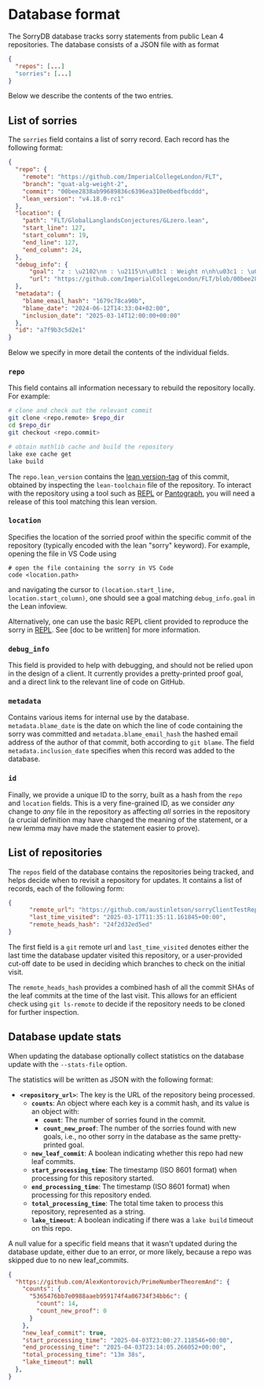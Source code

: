 # Database format

The SorryDB database tracks sorry statements from public Lean 4 repositories.
The database consists of a JSON file with as format

```json
{
  "repos": [...]
  "sorries": [...]
}
```
Below we describe the contents of the two entries.

## List of sorries

The `sorries` field contains a list of sorry record. Each record has the following format:

```json
{
  "repo": {
    "remote": "https://github.com/ImperialCollegeLondon/FLT",
    "branch": "quat-alg-weight-2",
    "commit": "00bee2838ab99689836c6396ea310e0bedfbcddd",
    "lean_version": "v4.18.0-rc1"
  },
  "location": {
    "path": "FLT/GlobalLanglandsConjectures/GLzero.lean",
    "start_line": 127,
    "start_column": 19,
    "end_line": 127,
    "end_column": 24,
  },
  "debug_info": {
      "goal": "z : \u2102\nn : \u2115\n\u03c1 : Weight n\nh\u03c1 : \u03c1.IsTrivial\n\u22a2 IsSmooth fun x => z",
      "url": "https://github.com/ImperialCollegeLondon/FLT/blob/00bee2838ab99689836c6396ea310e0bedfbcddd/FLT/GlobalLanglandsConjectures/GLzero.lean#L127"
  },
  "metadata": {
    "blame_email_hash": "1679c78ca90b",
    "blame_date": "2024-06-12T14:33:04+02:00",
    "inclusion_date": "2025-03-14T12:00:00+00:00"
  },
  "id": "a7f9b3c5d2e1"
}
```

Below we specify in more detail the contents of the individual fields.

### `repo`

This field contains all information necessary to rebuild the repository locally. For example:

```bash
# clone and check out the relevant commit
git clone <repo.remote> $repo_dir
cd $repo_dir
git checkout <repo.commit>

# obtain mathlib cache and build the repository
lake exe cache get
lake build
```

The `repo.lean_version` contains the [lean version-tag](https://docs.lean-lang.org/lean4/doc/dev/release_checklist.html) of this commit, obtained by inspecting the `lean-toolchain` file of the
repository. To interact with the repository using a tool such as [REPL](https://github.com/leanprover-community/repl/) or
[Pantograph](https://github.com/lenianiva/Pantograph), you will need a release of this tool matching this lean version.

### `location`

Specifies the location of the sorried proof within the specific commit of the repository (typically encoded with the lean "sorry" keyword). For example, opening the file in VS Code using

```shell
# open the file containing the sorry in VS Code
code <location.path>
```

and navigating the cursor to `(location.start_line, location.start_column)`, one should see a goal
matching `debug_info.goal` in the Lean infoview.

Alternatively, one can use the basic REPL client provided to reproduce the sorry
in [REPL](https://github.com/leanprover-community/repl/). See [doc to be
written] for more information.

### `debug_info`

This field is provided to help with debugging, and should not be relied upon in
the design of a client. It currently provides a pretty-printed proof goal, and a direct link to the relevant
line of code on GitHub. 

### `metadata`

Contains various items for internal use by the database. `metadata.blame_date` is the date on which the line of code containing the sorry was committed and `metadata.blame_email_hash` the hashed email address of the author of that commit, both according to `git blame`. The field `metadata.inclusion_date` specifies when this record was added to the database.

### `id`

Finally, we provide a unique ID to the sorry, built as a hash from the `repo`
and `location` fields. This is a very fine-grained ID, as we consider *any*
change to *any* file in the repository as affecting *all* sorries in the
repository (a crucial definition may have changed the meaning of the statement,
or a new lemma may have made the statement easier to prove).

## List of repositories

The `repos` field of the database contains the repositories being tracked, and
helps decide when to revisit a repository for updates. It contains a list of
records, each of the following form:

```json
{
      "remote_url": "https://github.com/austinletson/sorryClientTestRepo",
      "last_time_visited": "2025-03-17T11:35:11.161845+00:00",
      "remote_heads_hash": "24f2d32ed5ed"
}
```

The first field is a `git` remote url and `last_time_visited` denotes either the last time the database updater visited this repository, or a user-provided cut-off date to be used in deciding which branches to check on the initial visit.

The `remote_heads_hash` provides a combined hash of all the commit SHAs of the leaf commits at the time of the last visit. This allows for an efficient check using `git ls-remote` to decide if the repository needs to be cloned for further inspection.

## Database update stats

When updating the database optionally collect statistics on the database update with the `--stats-file` option.

The statistics will be written as JSON with the following format:


- **`<repository_url>`**: The key is the URL of the repository being processed.
  - **`counts`**: An object where each key is a commit hash, and its value is an object with:
    - **`count`**: The number of sorries found in the commit.
    - **`count_new_proof`**: The number of the sorries found with new goals, i.e., no other sorry in the database as the same pretty-printed goal.
  - **`new_leaf_commit`**: A boolean indicating whether this repo had new leaf commits.
  - **`start_processing_time`**: The timestamp (ISO 8601 format) when processing for this repository started.
  - **`end_processing_time`**: The timestamp (ISO 8601 format) when processing for this repository ended.
  - **`total_processing_time`**: The total time taken to process this repository, represented as a string.
  - **`lake_timeout`**: A boolean indicating if there was a `lake build` timeout on this repo.

A null value for a specific field means that it wasn't updated during the database update,
either due to an error, or more likely, because a repo was skipped due to no new leaf_commits.

```json
{
  "https://github.com/AlexKontorovich/PrimeNumberTheoremAnd": {
    "counts": {
      "5365476bb7e0988aaeb959174f4a06734f34bb6c": {
        "count": 14,
        "count_new_proof": 0
      }
    },
    "new_leaf_commit": true,
    "start_processing_time": "2025-04-03T23:00:27.118546+00:00",
    "end_processing_time": "2025-04-03T23:14:05.266052+00:00",
    "total_processing_time": "13m 38s",
    "lake_timeout": null
  },
}
  ```

